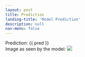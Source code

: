 ```yaml
---
layout: post
title: Prediction
landing-title: 'Model Prediction'
description: null
nav-menu: false
---
```


Prediction: {{ pred }} 
<br>
Image as seen by the model:
<img src={{imgpath}}>
<br>
 
